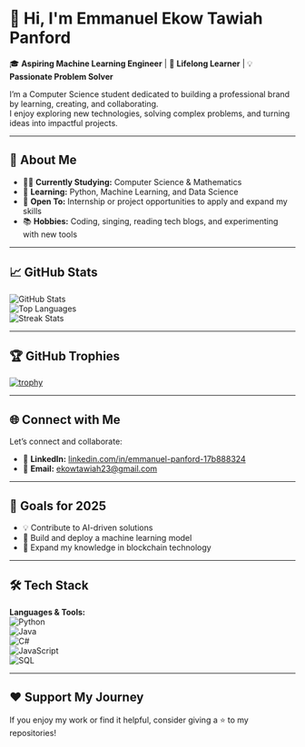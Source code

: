 # 🌟 Hi, I'm Emmanuel Ekow Tawiah Panford  

🎓 **Aspiring Machine Learning Engineer** | 🌱 **Lifelong Learner** | 💡 **Passionate Problem Solver**  

I’m a Computer Science student dedicated to building a professional brand by learning, creating, and collaborating.  
I enjoy exploring new technologies, solving complex problems, and turning ideas into impactful projects.  

---

## 🎯 About Me
- 🧑‍🎓 **Currently Studying:** Computer Science & Mathematics  
- 🌱 **Learning:** Python, Machine Learning, and Data Science  
- 💼 **Open To:** Internship or project opportunities to apply and expand my skills  
- 📚 **Hobbies:** Coding, singing, reading tech blogs, and experimenting with new tools  

---

## 📈 GitHub Stats

![GitHub Stats](https://github-readme-stats.vercel.app/api?username=ekowtawiah23&show_icons=true&theme=radical)  
![Top Languages](https://github-readme-stats.vercel.app/api/top-langs/?username=ekowtawiah23&layout=compact&theme=radical)  
![Streak Stats](https://streak-stats.demolab.com/?user=ekowtawiah23&theme=radical)  

---

## 🏆 GitHub Trophies
[![trophy](https://github-profile-trophy.vercel.app/?username=ekowtawiah23&theme=radical&no-frame=true&margin-w=15)](https://github.com/ryo-ma/github-profile-trophy)  

---

## 🌐 Connect with Me
Let’s connect and collaborate:  
- 💼 **LinkedIn:** [linkedin.com/in/emmanuel-panford-17b888324](https://www.linkedin.com/in/emmanuel-panford-17b888324)  
- 📧 **Email:** [ekowtawiah23@gmail.com](mailto:ekowtawiah23@gmail.com)  

---

## 🎯 Goals for 2025
- 💡 Contribute to AI-driven solutions  
- 🚀 Build and deploy a machine learning model  
- 🌱 Expand my knowledge in blockchain technology  

---

## 🛠 Tech Stack

**Languages & Tools:**  
![Python](https://img.shields.io/badge/Python-3776AB?style=for-the-badge&logo=python&logoColor=white)  
![Java](https://img.shields.io/badge/Java-007396?style=for-the-badge&logo=java&logoColor=white)  
![C#](https://img.shields.io/badge/C%23-239120?style=for-the-badge&logo=c-sharp&logoColor=white)  
![JavaScript](https://img.shields.io/badge/JavaScript-F7DF1E?style=for-the-badge&logo=javascript&logoColor=black)  
![SQL](https://img.shields.io/badge/SQL-4479A1?style=for-the-badge&logo=database&logoColor=white)  

---

## ❤️ Support My Journey
If you enjoy my work or find it helpful, consider giving a ⭐️ to my repositories!  
